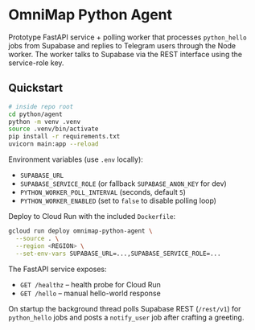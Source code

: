 # OmniMap Python Agent

Prototype FastAPI service + polling worker that processes `python_hello` jobs from Supabase and replies to Telegram users through the Node worker. The worker talks to Supabase via the REST interface using the service-role key.

## Quickstart

```bash
# inside repo root
cd python/agent
python -m venv .venv
source .venv/bin/activate
pip install -r requirements.txt
uvicorn main:app --reload
```

Environment variables (use `.env` locally):

- `SUPABASE_URL`
- `SUPABASE_SERVICE_ROLE` (or fallback `SUPABASE_ANON_KEY` for dev)
- `PYTHON_WORKER_POLL_INTERVAL` (seconds, default `5`)
- `PYTHON_WORKER_ENABLED` (set to `false` to disable polling loop)

Deploy to Cloud Run with the included `Dockerfile`:

```bash
gcloud run deploy omnimap-python-agent \
  --source . \
  --region <REGION> \
  --set-env-vars SUPABASE_URL=...,SUPABASE_SERVICE_ROLE=...
```

The FastAPI service exposes:

- `GET /healthz` – health probe for Cloud Run
- `GET /hello` – manual hello-world response

On startup the background thread polls Supabase REST (`/rest/v1`) for `python_hello` jobs and posts a `notify_user` job after crafting a greeting.
